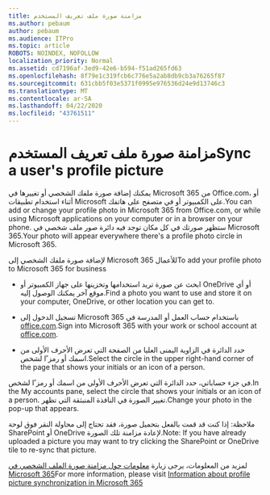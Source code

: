 ```yaml
---
title: مزامنة صورة ملف تعريف المستخدم
ms.author: pebaum
author: pebaum
ms.audience: ITPro
ms.topic: article
ROBOTS: NOINDEX, NOFOLLOW
localization_priority: Normal
ms.assetid: cd7196af-3ed9-42e6-b594-f51ad265fd63
ms.openlocfilehash: 8f79e1c319fcb6c776e5a2ab8db9cb3a76265f87
ms.sourcegitcommit: 631cbb5f03e5371f0995e976536d24e9d13746c3
ms.translationtype: MT
ms.contentlocale: ar-SA
ms.lasthandoff: 04/22/2020
ms.locfileid: "43761511"
---
```

# <a name="sync-a-users-profile-picture"></a><span data-ttu-id="196d6-102">مزامنة صورة ملف تعريف المستخدم</span><span class="sxs-lookup"><span data-stu-id="196d6-102">Sync a user's profile picture</span></span>

<span data-ttu-id="196d6-103">يمكنك إضافة صورة ملفك الشخصي أو تغييرها في Microsoft 365 من Office.com، أو أثناء استخدام تطبيقات Microsoft على الكمبيوتر أو في متصفح على هاتفك.</span><span class="sxs-lookup"><span data-stu-id="196d6-103">You can add or change your profile photo in Microsoft 365 from Office.com, or while using Microsoft applications on your computer or in a browser on your phone.</span></span> <span data-ttu-id="196d6-104">ستظهر صورتك في كل مكان توجد فيه دائرة صور ملف شخصي في Microsoft 365.</span><span class="sxs-lookup"><span data-stu-id="196d6-104">Your photo will appear everywhere there's a profile photo circle in Microsoft 365.</span></span>

<span data-ttu-id="196d6-105">لإضافة صورة ملفك الشخصي إلى Microsoft 365 للأعمال</span><span class="sxs-lookup"><span data-stu-id="196d6-105">To add your profile photo to Microsoft 365 for business</span></span>

- <span data-ttu-id="196d6-106">ابحث عن صورة تريد استخدامها وتخزينها على جهاز الكمبيوتر أو OneDrive أو أي موقع آخر يمكنك الوصول إليه.</span><span class="sxs-lookup"><span data-stu-id="196d6-106">Find a photo you want to use and store it on your computer, OneDrive, or other location you can get to.</span></span>

- <span data-ttu-id="196d6-107">تسجيل الدخول إلى Microsoft 365 باستخدام حساب العمل أو المدرسة في [office.com](https://www.office.com).</span><span class="sxs-lookup"><span data-stu-id="196d6-107">Sign into Microsoft 365 with your work or school account at [office.com](https://www.office.com).</span></span>

- <span data-ttu-id="196d6-108">حدد الدائرة في الزاوية اليمنى العليا من الصفحة التي تعرض الأحرف الأولى من اسمك أو رمز ًا لشخص.</span><span class="sxs-lookup"><span data-stu-id="196d6-108">Select the circle in the upper right-hand corner of the page that shows your initials or an icon of a person.</span></span>

<span data-ttu-id="196d6-109">في جزء حساباتي، حدد الدائرة التي تعرض الأحرف الأولى من اسمك أو رمز ًا لشخص.</span><span class="sxs-lookup"><span data-stu-id="196d6-109">In the My accounts pane, select the circle that shows your initials or an icon of a person.</span></span> <span data-ttu-id="196d6-110">تغيير الصورة في النافذة المنبثقة التي تظهر.</span><span class="sxs-lookup"><span data-stu-id="196d6-110">Change your photo in the pop-up that appears.</span></span>

<span data-ttu-id="196d6-111">ملاحظة: إذا كنت قد قمت بالفعل بتحميل صورة، فقد تحتاج إلى محاولة النقر فوق لوحة SharePoint أو OneDrive لإعادة مزامنة تلك الصورة.</span><span class="sxs-lookup"><span data-stu-id="196d6-111">Note: If you have already uploaded a picture you may want to try clicking the SharePoint or OneDrive tile to re-sync that picture.</span></span>

<span data-ttu-id="196d6-112">لمزيد من المعلومات، يرجى زيارة [معلومات حول مزامنة صورة الملف الشخصي في Microsoft 365](https://support.office.com/article/information-about-profile-picture-synchronization-in-office-365-20594d76-d054-4af4-a660-401133e3d48a)</span><span class="sxs-lookup"><span data-stu-id="196d6-112">For more information, please visit [Information about profile picture synchronization in Microsoft 365](https://support.office.com/article/information-about-profile-picture-synchronization-in-office-365-20594d76-d054-4af4-a660-401133e3d48a)</span></span>

